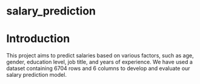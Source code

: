 # salary_prediction
# Introduction
This project aims to predict salaries based on various factors, such as age, gender, education level, job title, and years of experience. We have used a dataset containing 6704 rows and 6 columns to develop and evaluate our salary prediction model.
